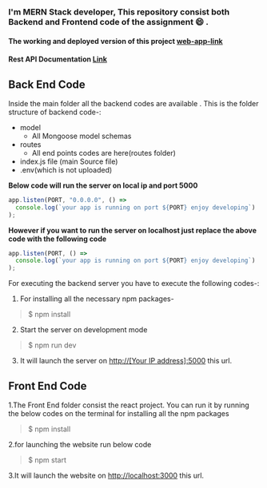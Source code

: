 ### I'm MERN Stack developer, This repository consist both Backend and Frontend code of the assignment :smile: .

#### The working and deployed version of this project [web-app-link](https://dev-stack-balram.herokuapp.com/)

#### Rest API Documentation [Link](https://documenter.getpostman.com/view/10970931/T1DpDdDT?version=latest)

## **Back End Code**

Inside the main folder all the backend codes are available . This is the folder structure of backend code-:

- model
  - All Mongoose model schemas
- routes
  - All end points codes are here(routes folder)
- index.js file (main Source file)
- .env(which is not uploaded)

**Below code will run the server on local ip and port 5000**

```javascript
app.listen(PORT, "0.0.0.0", () =>
  console.log(`your app is running on port ${PORT} enjoy developing`)
);
```

**However if you want to run the server on localhost just replace the above code with the following code**

```javascript
app.listen(PORT, () =>
  console.log(`your app is running on port ${PORT} enjoy developing`)
);
```

For executing the backend server you have to execute the following codes-:

1. For installing all the necessary npm packages-

> \$ npm install

2. Start the server on development mode

> \$ npm run dev

3. It will launch the server on [http://[Your IP address]:5000](http://localhost:5000) this url.

## **Front End Code**

1.The Front End folder consist the react project. You can run it by running the below codes on the terminal for installing all the npm packages

> \$ npm install

2.for launching the website run below code

> \$ npm start

3.It will launch the website on [http://localhost:3000](http://localhost:3000) this url.
